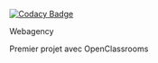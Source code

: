 
[![Codacy Badge](https://api.codacy.com/project/badge/Grade/54d193a19e4d44e6b503b9d33d76f9d4)](https://app.codacy.com/app/valentinantoin/Webagency?utm_source=github.com&utm_medium=referral&utm_content=valentinantoin/Webagency&utm_campaign=Badge_Grade_Dashboard)

Webagency

Premier projet avec OpenClassrooms
